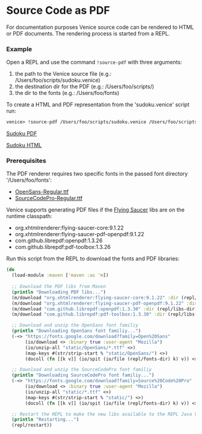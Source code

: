 # Source Code as PDF

For documentation purposes Venice source code can be rendered 
to HTML or PDF documents. The rendering process is started from a
REPL.


### Example

Open a REPL and use the command `!source-pdf` with three arguments:

 1. the path to the Venice source file (e.g.: /Users/foo/scripts/sudoku.venice)
 2. the destination dir for the PDF (e.g.: /Users/foo/scripts/)
 3. the dir to the fonts (e.g.: /Users/foo/fonts)

To create a HTML and PDF representation from the 'sudoku.venice' script run:

```clojure
venice> !source-pdf /Users/foo/scripts/sudoku.venice /Users/foo/scripts/ /Users/foo/fonts
```

[Sudoku PDF](https://raw.githubusercontent.com/jlangch/venice/master/doc/assets/source-to-pdf/sudoku.venice.pdf)

[Sudoku HTML](https://htmlpreview.github.io/?https://github.com/jlangch/venice/blob/master/doc/assets/source-to-pdf/sudoku.venice.html)


### Prerequisites

The PDF renderer requires two specific fonts in the passed font directory '/Users/foo/fonts':

 - [OpenSans-Regular.ttf](https://fonts.google.com/specimen/Open+Sans)
 - [SourceCodePro-Regular.ttf](https://fonts.google.com/specimen/Source+Sans+Pro)
 

Venice supports generating PDF files if the [Flying Saucer](https://github.com/flyingsaucerproject/flyingsaucer) 
libs are on the runtime classpath:

 - org.xhtmlrenderer:flying-saucer-core:9.1.22
 - org.xhtmlrenderer:flying-saucer-pdf-openpdf:9.1.22
 - com.github.librepdf:openpdf:1.3.26
 - com.github.librepdf:pdf-toolbox:1.3.26
 
 
Run this script from the REPL to download the fonts and PDF libraries:

```clojure
(do
  (load-module :maven ['maven :as 'm])
  
  ;; Download the PDF libs from Maven
  (println "Downloading PDF libs...")
  (m/download "org.xhtmlrenderer:flying-saucer-core:9.1.22" :dir (repl/libs-dir))
  (m/download "org.xhtmlrenderer:flying-saucer-pdf-openpdf:9.1.22" :dir (repl/libs-dir))
  (m/download "com.github.librepdf:openpdf:1.3.30" :dir (repl/libs-dir))
  (m/download "com.github.librepdf:pdf-toolbox:1.3.30" :dir (repl/libs-dir))

  ;; Download and unzip the OpenSans font familiy
  (println "Downloading OpenSans font familiy...")
  (-<> "https://fonts.google.com/download?family=Open%20Sans"
       (io/download <> :binary true :user-agent "Mozilla")
       (io/unzip-all "static/OpenSans/*.ttf" <>)
       (map-keys #(str/strip-start % "static/OpenSans/") <>)
       (docoll (fn [[k v]] (io/spit (io/file (repl/fonts-dir) k) v)) <>))

  ;; Download and unzip the SourceCodePro font familiy
  (println "Downloading SourceCodePro font familiy...")
  (-<> "https://fonts.google.com/download?family=Source%20Code%20Pro"
       (io/download <> :binary true :user-agent "Mozilla")
       (io/unzip-all "static/*.ttf" <>)
       (map-keys #(str/strip-start % "static/") <>)
       (docoll (fn [[k v]] (io/spit (io/file (repl/fonts-dir) k) v)) <>))

  ;; Restart the REPL to make the new libs available to the REPL Java VM
  (println "Restarting...")
  (repl/restart))
```
 